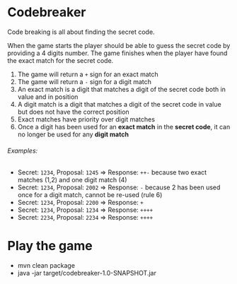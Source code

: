 # Codebreaker

Code breaking is all about finding the secret code.

When the game starts the player should be able to guess the secret code by providing a 4 digits number. The game finishes when the player have found the exact match for the secret code.

1. The game will return a `+` sign for an exact match
2. The game will return a `-` sign for a digit match
3. An exact match is a digit that matches a digit of the secret code both in value and in position
4. A digit match is a digit that matches a digit of the secret code in value but does not have the correct position
5. Exact matches have priority over digit matches
6. Once a digit has been used for an **exact match** in the **secret code**, it can no longer be used for any **digit match**


###### Examples: 

* Secret: `1234`, Proposal: `1245` ⇒ Response: `++-` because two exact matches (1,2) and one digit match (4)
* Secret: `1234`, Proposal: `2002` ⇒ Response: `-` because 2 has been used once for a digit match, cannot be re-used (rule 6)
* Secret: `1234`, Proposal: `2200` ⇒ Response: `+`
* Secret: `1234`, Proposal: `1234` ⇒ Response: `++++`
* Secret: `2234`, Proposal: `2234` ⇒ Response: `++++`

# Play the game
* mvn clean package
* java -jar target/codebreaker-1.0-SNAPSHOT.jar

